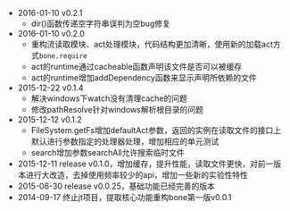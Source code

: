 + 2016-01-10 v0.2.1
    + dir()函数传递空字符串误判为空bug修复
+ 2016-01-10 v0.2.0
    + 重构流读取模块、act处理模块，代码结构更加清晰，使用新的加载act方式`bone.require`
    + act的runtime通过cacheable函数声明该文件是否可以被缓存
    + act的runtime增加addDependency函数来显示声明所依赖的文件
+ 2015-12-22 v0.1.4
	+ 解决windows下watch没有清理cache的问题
	+ 修改pathResolve针对windows解析根目录的问题
+ 2015-12-12 v0.1.2
	+ FileSystem.getFs增加defaultAct参数，返回的实例在读取文件的接口上默认进行参数指定的处理器处理，增加相应的单元测试
	+ search增加参数searchAll允许搜索临时文件
+ 2015-12-11 release v0.1.0，增加缓存，提升性能，读取文件更快，对前一版本进行大改造，去掉使用频率较少的api，增加一些新的实验性特性
+ 2015-06-30 release v0.0.25，基础功能已经完善的版本
+ 2014-09-17 终止jt项目，提取核心功能重构bone第一版v0.0.1